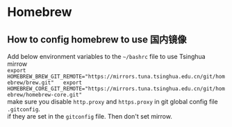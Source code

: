 # Homebrew

## How to config homebrew to use 国内镜像
Add below environment variables to the `~/bashrc` file to use Tsinghua mirrow  
`export HOMEBREW_BREW_GIT_REMOTE="https://mirrors.tuna.tsinghua.edu.cn/git/homebrew/brew.git"  
export HOMEBREW_CORE_GIT_REMOTE="https://mirrors.tuna.tsinghua.edu.cn/git/homebrew/homebrew-core.git"`  
make sure you disable `http.proxy` and `https.proxy` in git global config file `.gitconfig`.  
if they are set in the `gitconfig` file. Then don't set mirrow.  
